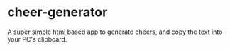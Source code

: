 # cheer-generator

A super simple html based app to generate cheers, and copy the text into your PC's clipboard.